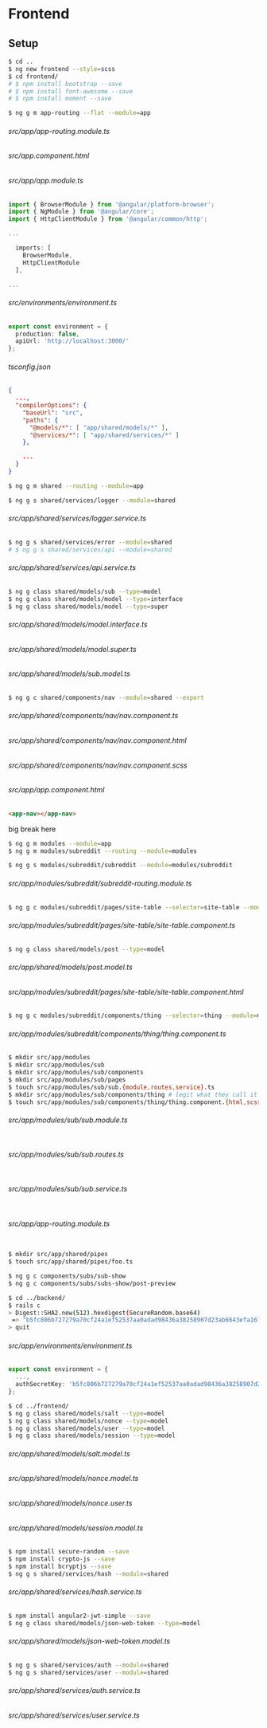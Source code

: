 # Frontend

<!-- ```bash
$ cd backend/
```

###### backend/db/seeds.rb

```ruby

```

```bash
$ rails db:seed
```

```bash
$ curl http://localhost:3000/subs | jq
$ curl http://localhost:3000/subs/1 | jq
``` -->

## Setup

```bash
$ cd ..
$ ng new frontend --style=scss
$ cd frontend/
# $ npm install bootstrap --save
# $ npm install font-awesome --save
# $ npm install moment --save
```

<!-- ###### src/styles.scss

```scss
@import "../node_modules/bootstrap/scss/bootstrap";
@import "../node_modules/font-awesome/css/font-awesome.css";
@import "assets/style";

```

```bash
$ mkdir src/assets/styles
$ touch src/assets/styles/_{globals,variables,body}.scss
$ touch src/assets/style.scss
```

###### src/assets/style.scss

```scss
// @import url('https://fonts.googleapis.com/css?family=Roboto:400,700');

@import "./styles/globals";
@import "./styles/variables";
@import "./styles/body";

```

###### src/assets/styles/_body.scss

```scss
body {
  font: normal x-small verdana,arial,helvetica,sans-serif;
}

``` -->

```bash
$ ng g m app-routing --flat --module=app
```

###### src/app/app-routing.module.ts

###### src/app.component.html

<!-- There is probably a way to automatically include http client module as well -->

###### src/app/app.module.ts

```ts
import { BrowserModule } from '@angular/platform-browser';
import { NgModule } from '@angular/core';
import { HttpClientModule } from '@angular/common/http';

...

  imports: [
    BrowserModule,
    HttpClientModule
  ],

...
```

<!-- maybe theres a way to automatically add to environment const -->

###### src/environments/environment.ts

```ts
export const environment = {
  production: false,
  apiUrl: 'http://localhost:3000/'
};

```

###### tsconfig.json

```json
{
  ...,
  "compilerOptions": {
    "baseUrl": "src",
    "paths": {
      "@models/*": [ "app/shared/models/*" ],
      "@services/*": [ "app/shared/services/*" ]
    },

    ...
  }
}

```

```bash
$ ng g m shared --routing --module=app
```

```bash
$ ng g s shared/services/logger --module=shared
```

###### src/app/shared/services/logger.service.ts

```bash
$ ng g s shared/services/error --module=shared
# $ ng g s shared/services/api --module=shared
```

<!-- ###### src/app/shared/services/error.service.ts -->

###### src/app/shared/services/api.service.ts

```bash
$ ng g class shared/models/sub --type=model
$ ng g class shared/models/model --type=interface
$ ng g class shared/models/model --type=super
```

###### src/app/shared/models/model.interface.ts

###### src/app/shared/models/model.super.ts

###### src/app/shared/models/sub.model.ts

```bash
$ ng g c shared/components/nav --module=shared --export
```

###### src/app/shared/components/nav/nav.component.ts

###### src/app/shared/components/nav/nav.component.html

###### src/app/shared/components/nav/nav.component.scss

###### src/app/app.component.html

```html
<app-nav></app-nav>
```

big break here

```bash
$ ng g m modules --module=app
$ ng g m modules/subreddit --routing --module=modules
```

<!-- add this to subreddit flat component -->
<!-- $ ng g c modules/tutorial --selector=tutorial --module=modules/tutorial -->

```bash
$ ng g s modules/subreddit/subreddit --module=modules/subreddit
```

<!-- have some child routes and make sure to tackle the additional router-outlet gotcha -->

###### src/app/modules/subreddit/subreddit-routing.module.ts

```bash
$ ng g c modules/subreddit/pages/site-table --selector=site-table --module=modules/subreddit
```

###### src/app/modules/subreddit/pages/site-table/site-table.component.ts

```bash
$ ng g class shared/models/post --type=model
```

###### src/app/shared/models/post.model.ts

###### src/app/modules/subreddit/pages/site-table/site-table.component.html

```bash
$ ng g c modules/subreddit/components/thing --selector=thing --module=modules/subreddit
```

###### src/app/modules/subreddit/components/thing/thing.component.ts







```bash
$ mkdir src/app/modules
$ mkdir src/app/modules/sub
$ mkdir src/app/modules/sub/components
$ mkdir src/app/modules/sub/pages
$ touch src/app/modules/sub/sub.{module,routes,service}.ts
$ mkdir src/app/modules/sub/components/thing # legit what they call it
$ touch src/app/modules/sub/components/thing/thing.component.{html,scss,ts}
```

###### src/app/modules/sub/sub.module.ts

```ts

```

###### src/app/modules/sub/sub.routes.ts

```ts

```

###### src/app/modules/sub/sub.service.ts

```ts

```

###### src/app/app-routing.module.ts

```ts

```

```bash
$ mkdir src/app/shared/pipes
$ touch src/app/shared/pipes/foo.ts
```

```bash
$ ng g c components/subs/sub-show
$ ng g c components/subs/subs-show/post-preview
```







```bash
$ cd ../backend/
$ rails c
> Digest::SHA2.new(512).hexdigest(SecureRandom.base64)
 => "b5fc806b727279a70cf24a1ef52537aa0adad98436a38258907d23ab6643efa167e2a2e6d6d448d9a169916a5df3f6f282c4a935fea9fafc287505a9e8f12ccb"
> quit
```

###### src/app/environments/environment.ts

```ts
export const environment = {
  ...,
  authSecretKey: 'b5fc806b727279a70cf24a1ef52537aa0adad98436a38258907d23ab6643efa167e2a2e6d6d448d9a169916a5df3f6f282c4a935fea9fafc287505a9e8f12ccb'
};

```

```bash
$ cd ../frontend/
$ ng g class shared/models/salt --type=model
$ ng g class shared/models/nonce --type=model
$ ng g class shared/models/user --type=model
$ ng g class shared/models/session --type=model
```

###### src/app/shared/models/salt.model.ts

###### src/app/shared/models/nonce.model.ts

###### src/app/shared/models/nonce.user.ts

###### src/app/shared/models/session.model.ts

```bash
$ npm install secure-random --save
$ npm install crypto-js --save
$ npm install bcryptjs --save
$ ng g s shared/services/hash --module=shared
```

###### src/app/shared/services/hash.service.ts

```bash
$ npm install angular2-jwt-simple --save
$ ng g class shared/models/json-web-token --type=model
```

###### src/app/shared/models/json-web-token.model.ts

```bash
$ ng g s shared/services/auth --module=shared
$ ng g s shared/services/user --module=shared
```

###### src/app/shared/services/auth.service.ts

###### src/app/shared/services/user.service.ts

